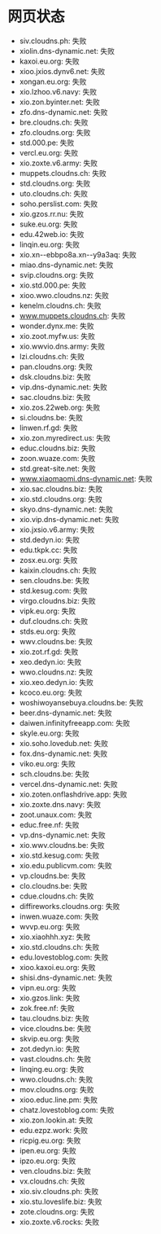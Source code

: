 # 网页状态
- siv.cloudns.ph: 失败
- xiolin.dns-dynamic.net: 失败
- kaxoi.eu.org: 失败
- xioo.jxios.dynv6.net: 失败
- xongan.eu.org: 失败
- xio.lzhoo.v6.navy: 失败
- xio.zon.byinter.net: 失败
- zfo.dns-dynamic.net: 失败
- bre.cloudns.ch: 失败
- zfo.cloudns.org: 失败
- std.000.pe: 失败
- vercl.eu.org: 失败
- xio.zoxte.v6.army: 失败
- muppets.cloudns.ch: 失败
- std.cloudns.org: 失败
- uto.cloudns.ch: 失败
- soho.perslist.com: 失败
- xio.gzos.rr.nu: 失败
- suke.eu.org: 失败
- edu.42web.io: 失败
- linqin.eu.org: 失败
- xio.xn--ebbpo8a.xn--y9a3aq: 失败
- miao.dns-dynamic.net: 失败
- svip.cloudns.org: 失败
- xio.std.000.pe: 失败
- xioo.wwo.cloudns.nz: 失败
- kenelm.cloudns.ch: 失败
- www.muppets.cloudns.ch: 失败
- wonder.dynx.me: 失败
- xio.zoot.myfw.us: 失败
- xio.wwvio.dns.army: 失败
- lzi.cloudns.ch: 失败
- pan.cloudns.org: 失败
- dsk.cloudns.biz: 失败
- vip.dns-dynamic.net: 失败
- sac.cloudns.biz: 失败
- xio.zos.22web.org: 失败
- si.cloudns.be: 失败
- linwen.rf.gd: 失败
- xio.zon.myredirect.us: 失败
- educ.cloudns.biz: 失败
- zoon.wuaze.com: 失败
- std.great-site.net: 失败
- www.xiaomaomi.dns-dynamic.net: 失败
- xio.sac.cloudns.biz: 失败
- xio.std.cloudns.org: 失败
- skyo.dns-dynamic.net: 失败
- xio.vip.dns-dynamic.net: 失败
- xio.jxsio.v6.army: 失败
- std.dedyn.io: 失败
- edu.tkpk.cc: 失败
- zosx.eu.org: 失败
- kaixin.cloudns.ch: 失败
- sen.cloudns.be: 失败
- std.kesug.com: 失败
- virgo.cloudns.biz: 失败
- vipk.eu.org: 失败
- duf.cloudns.ch: 失败
- stds.eu.org: 失败
- wwv.cloudns.be: 失败
- xio.zot.rf.gd: 失败
- xeo.dedyn.io: 失败
- wwo.cloudns.nz: 失败
- xio.xeo.dedyn.io: 失败
- kcoco.eu.org: 失败
- woshiwoyansebuya.cloudns.be: 失败
- beer.dns-dynamic.net: 失败
- daiwen.infinityfreeapp.com: 失败
- skyle.eu.org: 失败
- xio.soho.lovedub.net: 失败
- fox.dns-dynamic.net: 失败
- viko.eu.org: 失败
- sch.cloudns.be: 失败
- vercel.dns-dynamic.net: 失败
- xio.zoten.onflashdrive.app: 失败
- xio.zoxte.dns.navy: 失败
- zoot.unaux.com: 失败
- educ.free.nf: 失败
- vp.dns-dynamic.net: 失败
- xio.wwv.cloudns.be: 失败
- xio.std.kesug.com: 失败
- xio.edu.publicvm.com: 失败
- vp.cloudns.be: 失败
- clo.cloudns.be: 失败
- cdue.cloudns.ch: 失败
- diffireworks.cloudns.org: 失败
- inwen.wuaze.com: 失败
- wvvp.eu.org: 失败
- xio.xiaohhh.xyz: 失败
- xio.std.cloudns.ch: 失败
- edu.lovestoblog.com: 失败
- xioo.kaxoi.eu.org: 失败
- shisi.dns-dynamic.net: 失败
- vipn.eu.org: 失败
- xio.gzos.link: 失败
- zok.free.nf: 失败
- tau.cloudns.biz: 失败
- vice.cloudns.be: 失败
- skvip.eu.org: 失败
- zot.dedyn.io: 失败
- vast.cloudns.ch: 失败
- linqing.eu.org: 失败
- wwo.cloudns.ch: 失败
- mov.cloudns.org: 失败
- xioo.educ.line.pm: 失败
- chatz.lovestoblog.com: 失败
- xio.zon.lookin.at: 失败
- edu.ezpz.work: 失败
- ricpig.eu.org: 失败
- ipen.eu.org: 失败
- ipzo.eu.org: 失败
- ven.cloudns.biz: 失败
- vx.cloudns.ch: 失败
- xio.siv.cloudns.ph: 失败
- xio.stu.loveslife.biz: 失败
- zote.cloudns.org: 失败
- xio.zoxte.v6.rocks: 失败
